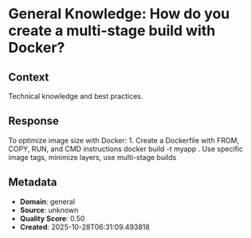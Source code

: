 # General Knowledge: How do you create a multi-stage build with Docker?

## Context
Technical knowledge and best practices.

## Response
To optimize image size with Docker: 1. Create a Dockerfile with FROM, COPY, RUN, and CMD instructions docker build -t myapp . Use specific image tags, minimize layers, use multi-stage builds

## Metadata
- **Domain**: general
- **Source**: unknown
- **Quality Score**: 0.50
- **Created**: 2025-10-28T06:31:09.493818